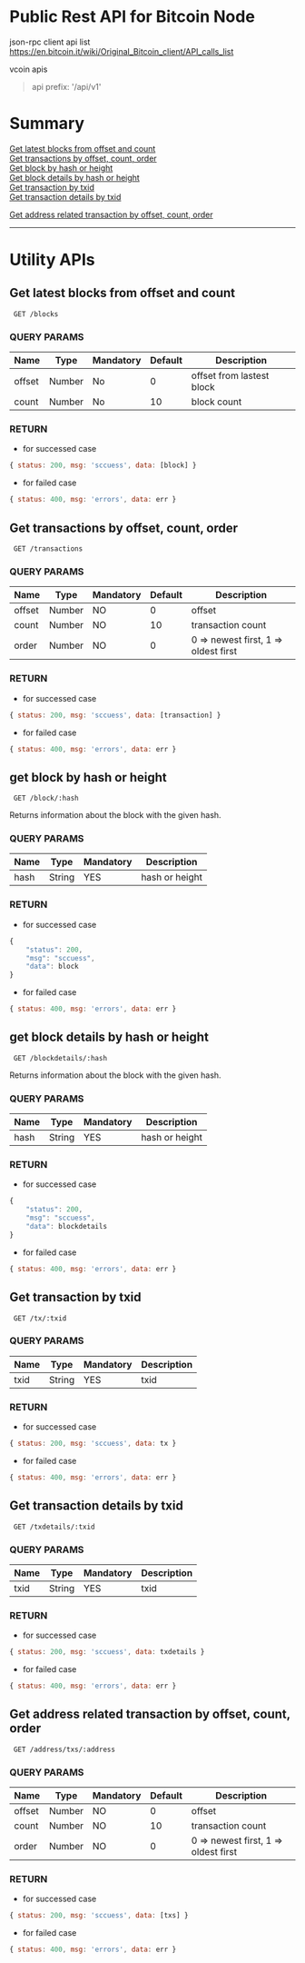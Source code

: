 # Public Rest API for Bitcoin Node
json-rpc client api list
https://en.bitcoin.it/wiki/Original_Bitcoin_client/API_calls_list

vcoin apis  
>api prefix: '/api/v1'  

# Summary
[Get latest blocks from offset and count](#get-latest-blocks-from-offset-and-count)  
[Get transactions by offset, count, order](#get-transactions-by-offset-count-order)  
[Get block by hash or height](#get-block-by-hash-or-height)  
[Get block details by hash or height](#get-block-details-by-hash-or-height)  
[Get transaction by txid](#get-transaction-by-txid)  
[Get transaction details by txid](#get-transaction-details-by-txid)  

[Get address related transaction by offset, count, order](#get-address-related-transaction-by-offset-count-order)  


***

# Utility APIs

## Get latest blocks from offset and count
```
 GET /blocks
```
### QUERY PARAMS

Name | Type | Mandatory | Default | Description
------------ | ------------ | ------------ | ------------ | ------------
offset | Number | No | 0 | offset from lastest block
count | Number | No | 10 | block count

### RETURN

* for successed case

```javascript
{ status: 200, msg: 'sccuess', data: [block] }
```

* for failed case

```javascript
{ status: 400, msg: 'errors', data: err }
```


## Get transactions by offset, count, order
```
 GET /transactions
```

### QUERY PARAMS

Name | Type | Mandatory | Default | Description
------------ | ------------ | ------------ | ------------ | ------------
offset | Number | NO | 0 | offset
count | Number | NO | 10 | transaction count
order | Number | NO | 0 | 0 => newest first, 1 => oldest first

### RETURN

* for successed case

```javascript
{ status: 200, msg: 'sccuess', data: [transaction] }
```

* for failed case

```javascript
{ status: 400, msg: 'errors', data: err }
```

## get block by hash or height
```
 GET /block/:hash
```

Returns information about the block with the given hash. 

### QUERY PARAMS

Name | Type | Mandatory | Description
------------ | ------------ | ------------ | ------------
hash | String | YES | hash or height


### RETURN

* for successed case

```javascript
{
    "status": 200,
    "msg": "sccuess",
    "data": block
}
```

* for failed case

```javascript
{ status: 400, msg: 'errors', data: err }
```

## get block details by hash or height
```
 GET /blockdetails/:hash
```

Returns information about the block with the given hash. 

### QUERY PARAMS

Name | Type | Mandatory | Description
------------ | ------------ | ------------ | ------------
hash | String | YES | hash or height


### RETURN

* for successed case

```javascript
{
    "status": 200,
    "msg": "sccuess",
    "data": blockdetails
}
```

* for failed case

```javascript
{ status: 400, msg: 'errors', data: err }
```


## Get transaction by txid
```
 GET /tx/:txid
```

### QUERY PARAMS

Name | Type | Mandatory | Description
------------ | ------------ | ------------ | ------------
txid | String | YES | txid

### RETURN

* for successed case

```javascript
{ status: 200, msg: 'sccuess', data: tx }
```

* for failed case

```javascript
{ status: 400, msg: 'errors', data: err }
```

## Get transaction details by txid
```
 GET /txdetails/:txid
```

### QUERY PARAMS

Name | Type | Mandatory | Description
------------ | ------------ | ------------ | ------------
txid | String | YES | txid

### RETURN

* for successed case

```javascript
{ status: 200, msg: 'sccuess', data: txdetails }
```

* for failed case

```javascript
{ status: 400, msg: 'errors', data: err }
```


## Get address related transaction by offset, count, order
```
 GET /address/txs/:address
```

### QUERY PARAMS

Name | Type | Mandatory | Default | Description
------------ | ------------ | ------------ | ------------ | ------------
offset | Number | NO | 0 | offset
count | Number | NO | 10 | transaction count
order | Number | NO | 0 | 0 => newest first, 1 => oldest first

### RETURN

* for successed case

```javascript
{ status: 200, msg: 'sccuess', data: [txs] }
```

* for failed case

```javascript
{ status: 400, msg: 'errors', data: err }
```
